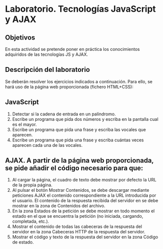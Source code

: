 # Laboratorio. Tecnologías JavaScript y AJAX 

## Objetivos 

En esta actividad se pretende poner en práctica los conocimientos adquiridos de las tecnologías JS y AJAX. 

 

## Descripción del laboratorio 
Se deberán resolver los ejercicios indicados a continuación. Para ello, se hará uso de la página web proporcionada (fichero HTML+CSS): 



## JavaScript 

1. Detectar si la cadena de entrada en un palíndromo. 
2. Escribe un programa que pida dos números y escriba en la pantalla cual es el mayor. 
3. Escribe un programa que pida una frase y escriba las vocales que aparecen. 
4. Escribe un programa que pida una frase y escriba cuántas veces aparecen cada una de las vocales. 



## AJAX. A partir de la página web proporcionada, se pide añadir el código necesario para que: 

1. Al cargar la página, el cuadro de texto debe mostrar por defecto la URL de la propia página. 
2. Al pulsar el botón Mostrar Contenidos, se debe descargar mediante peticiones AJAX el contenido correspondiente a la URL introducida por el usuario. El contenido de la respuesta recibida del servidor en se debe mostrar en la zona de Contenidos del archivo. 
3. En la zona Estados de la petición se debe mostrar en todo momento el estado en el que se encuentra la petición (no iniciada, cargando, completada, etc.). 
4. Mostrar el contenido de todas las cabeceras de la respuesta del servidor en la zona Cabeceras HTTP de la respuesta del servidor. 
5. Mostrar el código y texto de la respuesta del servidor en la zona Código de estado. 
